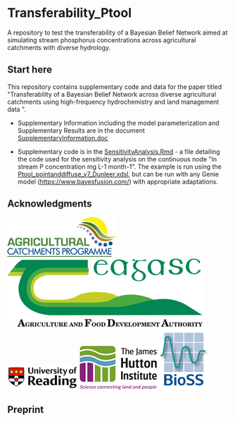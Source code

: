 # Transferability_Ptool

A repository to test the transferability of a Bayesian Belief Network aimed at simulating stream phosphorus concentrations across agricultural catchments with diverse hydrology. 

## Start here
This repository contains supplementary code and data for the paper titled "Transferability of a Bayesian Belief Network across diverse agricultural catchments using high-frequency hydrochemistry and land management data ". 

- Supplementary Information including the model parameterization and Supplementary Results are in the document [SupplementaryInformation.doc](https://github.com/CamillaNegri/Transferability_Ptool/blob/main/SupplementaryInformation.doc)

- Supplementary code is in the [SensitivityAnalysis.Rmd](https://github.com/CamillaNegri/Transferability_Ptool/blob/main/SensitivityAnalysis.Rmd) - a file detailing the code used for the sensitivity analysis on the continuous node "In stream P concentration mg L-1 month-1". The example is run using the [Ptool_pointanddiffuse_v7_Dunleer.xdsl](https://github.com/CamillaNegri/Transferability_Ptool/blob/main/Ptool_pointanddiffuse_v7_Dunleer.xdsl), but can be run with any Genie model (https://www.bayesfusion.com/) with appropriate adaptations. 


## Acknowledgments

![Agricultural Catchments Programme logo](https://github.com/CamillaNegri/Transferability_Ptool/blob/main/Acknowledgments/ACP-logo.png)
![Teagasc- Agriculture and Food Development Authority logo](https://github.com/CamillaNegri/Transferability_Ptool/blob/main/Acknowledgments/logo-teagasc2x.png)
![University of Reading logo](https://github.com/CamillaNegri/Transferability_Ptool/blob/main/Acknowledgments/UoR_logo.png)
![The James Hutton Institute logo](https://github.com/CamillaNegri/Transferability_Ptool/blob/main/Acknowledgments/JHI_logo.jpg)
![Biomathemathics and Statistics Scotland (BioSS) logo](https://github.com/CamillaNegri/Transferability_Ptool/blob/main/Acknowledgments/BioSS_logo.png)

## Preprint

